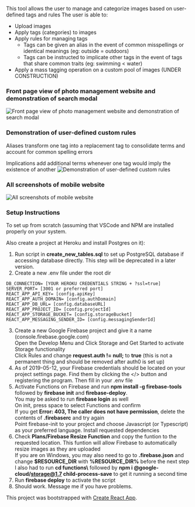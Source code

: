 This tool allows the user to manage and categorize images based on user-defined tags and rules
The user is able to:
  * Upload images
  * Apply tags (categories) to images
  * Apply rules for managing tags
    * Tags can be given an alias in the event of common misspellings or identical meanings (eg: outside = outdoors)
    * Tags can be instructed to implicate other tags in the event of tags that share common traits (eg: swimming < water)
  * Apply a mass tagging operation on a custom pool of images (UNDER CONSTRUCTION)

### Front page view of photo management website and demonstration of search modal
![Front page view of photo management website and demonstration of search modal](https://i.imgur.com/RX0HPGk.gif)
### Demonstration of user-defined custom rules

Aliases transform one tag into a replacement tag to consolidate terms and account for common spelling errors

Implications add additional terms whenever one tag would imply the existence of another
![Demonstration of user-defined custom rules](https://i.imgur.com/bXnuljb.png)

### All screenshots of mobile website
![All screenshots of mobile website](https://i.imgur.com/bfveSLu.png)

### Setup Instructions
To set up from scratch (assuming that VSCode and NPM are installed properly on your system. 

Also create a project at Heroku and install Postgres on it):

1.   Run script in **create_new_tables.sql** to set up PostgreSQL database if accessing database directly. This step will be deprecated in a later version.
2.   Create a new .env file under the root dir

	DB_CONNECTION= [YOUR HEROKU CREDENTIALS STRING + ?ssl=true]
 	SERVER_PORT= [3001 or preferred port]
 	REACT_APP_API_KEY= [config.apiKey]
 	REACT_APP_AUTH_DOMAIN= [config.authDomain]
 	REACT_APP_DB_URL= [config.databaseURL]
 	REACT_APP_PROJECT_ID= [config.projectId]
 	REACT_APP_STORAGE_BUCKET= [config.storageBucket]
 	REACT_APP_MESSAGING_SENDER_ID= [config.messagingSenderId]

3. Create a new Google Firebase project and give it a name (console.firebase.google.com)  
Open the Develop Menu and Click Storage and Get Started to activate Storage functionality  
Click Rules and change **request.auth != null;** to **true** (this is not a permanent thing and should be removed after auth0 is set up)
4. As of 2019-05-12, your Firebase credentials should be located on your project settings page. Find them by clicking the </> button and registering the program. Then fill in your .env file
5. Activate Functions on Firebase and run **npm install -g firebase-tools** followed by **firebase init** and **firebase-deploy**.  
You may be asked to run **firebase login** as well  
On init, press space to select Functions and confirm  
If you get **Error: 403, The caller does not have permission**, delete the contents of **.firebaserc** and try again  
Point firebase-init to your project and choose Javascript (or Typescript) as your preferred language. Install requested dependencies  
6. Check **Plans/Firebase Resize Function** and copy the funtion to the requested location. This funtion will allow Firebase to automatically resize images as they are uploaded  
If you are on Windows, you may also need to go to **.firebase.json** and change **$RESOURCE_DIR** with **%RESOURCE_DIR%** before the next step  
I also had to run **cd functions\\** followed by **npm i @google-cloud/storage@1.7 child-process-save** to get it running a second time  
7. Run **firebase deploy** to activate the script  
8. Should work. Message me if you have problems.

This project was bootstrapped with [Create React App](https://github.com/facebookincubator/create-react-app).

